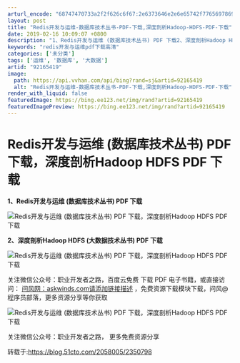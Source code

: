 ```yaml
---
arturl_encode: "68747470733a2f2f626c6f67:2e6373646e2e6e65742f77656978696e5f3334323238363632:2f61727469636c652f64657461696c732f3932313635343139"
layout: post
title: "Redis开发与运维-数据库技术丛书-PDF-下载,深度剖析Hadoop-HDFS-PDF-下载"
date: 2019-02-16 10:09:07 +0800
description: "1、Redis开发与运维 (数据库技术丛书) PDF 下载2、深度剖析Hadoop HDFS (大数"
keywords: "redis开发与运维pdf下载高清"
categories: ['未分类']
tags: ['运维', '数据库', '大数据']
artid: "92165419"
image:
  path: https://api.vvhan.com/api/bing?rand=sj&artid=92165419
  alt: "Redis开发与运维-数据库技术丛书-PDF-下载,深度剖析Hadoop-HDFS-PDF-下载"
render_with_liquid: false
featuredImage: https://bing.ee123.net/img/rand?artid=92165419
featuredImagePreview: https://bing.ee123.net/img/rand?artid=92165419
---
```


# Redis开发与运维 (数据库技术丛书) PDF 下载，深度剖析Hadoop HDFS PDF 下载

**1、Redis开发与运维 (数据库技术丛书) PDF 下载**

![Redis开发与运维 (数据库技术丛书) PDF 下载，深度剖析Hadoop HDFS PDF 下载](https://i-blog.csdnimg.cn/blog_migrate/ee62e60c29f140c280fef40da2136e41.jpeg)

**2、深度剖析Hadoop HDFS (大数据技术丛书) PDF 下载**

![Redis开发与运维 (数据库技术丛书) PDF 下载，深度剖析Hadoop HDFS PDF 下载](https://i-blog.csdnimg.cn/blog_migrate/0d368bdc8422c4365be1ee2f728571c9.jpeg)

关注微信公众号：职业开发者之路，百度云免费 下载 PDF 电子书籍，或直接访问：
[问风网：askwinds.com请添加链接描述](http://askwinds.com/)
，免费资源下载模块下载，问风@程序员部落，更多资源分享等你获取
  
![Redis开发与运维 (数据库技术丛书) PDF 下载，深度剖析Hadoop HDFS PDF 下载](https://i-blog.csdnimg.cn/blog_migrate/bb33ff485e868601ffa9852b5fa0c3c6.jpeg)
  
关注微信公众号：职业开发者之路， 更多免费资源分享

转载于:https://blog.51cto.com/2058005/2350798